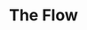 ---
title: "The Flow"
description: "The Flow"
layout: shop
keywords:
  - 美食競賽
  - 台灣美食
  - 美食精選
datePublished: "2025-06-30"
dateModified: "2025-07-03"
city: "台北市"
district: "中山區"
address: "台北市中山區中山北路一段49號"
phone: "0225632499"
geo: "25.049295925961175, 121.52156069213282"
google_map: "https://maps.app.goo.gl/Reo93jqnnoYqoS5b7"
footinder: "https://footinder.com.tw/%e5%8f%b0%e5%8c%97%e5%b8%82%e4%b8%ad%e5%b1%b1%e5%8d%80/362209/"
official: "https://www.facebook.com/theflowtw/"
award:
  - name: "500盤"
    year: "2024"
    entries:
      - dishes:
          - "美國特級冷藏肋眼12oz/油封蒜頭"

---